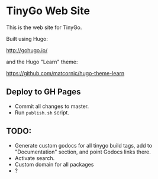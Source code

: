 # TinyGo Web Site

This is the web site for TinyGo.

Built using Hugo:

http://gohugo.io/

and the Hugo "Learn" theme:

https://github.com/matcornic/hugo-theme-learn

## Deploy to GH Pages

- Commit all changes to master.
- Run `publish.sh` script.

## TODO:

- Generate custom godocs for all tinygo build tags, add to "Documentation" section, and point Godocs links there.
- Activate search.
- Custom domain for all packages
- ?
